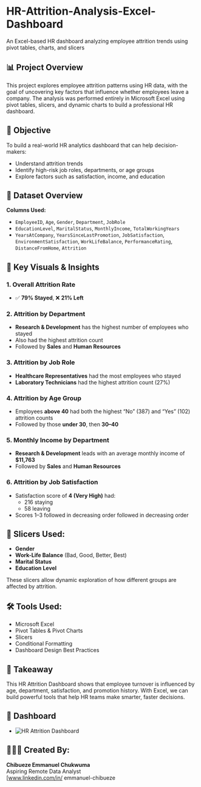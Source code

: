 # HR-Attrition-Analysis-Excel-Dashboard
An Excel-based HR dashboard analyzing employee attrition trends using pivot tables, charts, and slicers


## 📊 Project Overview
This project explores employee attrition patterns using HR data, with the goal of uncovering key factors that influence whether employees leave a company. The analysis was performed entirely in Microsoft Excel using pivot tables, slicers, and dynamic charts to build a professional HR dashboard.

## 💼 Objective
To build a real-world HR analytics dashboard that can help decision-makers:
- Understand attrition trends
- Identify high-risk job roles, departments, or age groups
- Explore factors such as satisfaction, income, and education


## 📂 Dataset Overview

**Columns Used:**
- `EmployeeID`, `Age`, `Gender`, `Department`, `JobRole`
- `EducationLevel`, `MaritalStatus`, `MonthlyIncome`, `TotalWorkingYears`
- `YearsAtCompany`, `YearsSinceLastPromotion`, `JobSatisfaction`, `EnvironmentSatisfaction`, `WorkLifeBalance`, `PerformanceRating`, `DistanceFromHome`, `Attrition`



## 🧠 Key Visuals & Insights

### 1. **Overall Attrition Rate**
- ✅ **79% Stayed**, ❌ **21% Left**

### 2. **Attrition by Department**
- **Research & Development** has the highest number of employees who stayed
- Also had the highest attrition count
- Followed by **Sales** and **Human Resources**

### 3. **Attrition by Job Role**
- **Healthcare Representatives** had the most employees who stayed
- **Laboratory Technicians** had the highest attrition count (27%)

### 4. **Attrition by Age Group**
- Employees **above 40** had both the highest “No” (387) and “Yes” (102) attrition counts
- Followed by those **under 30**, then **30–40**

### 5. **Monthly Income by Department**
- **Research & Development** leads with an average monthly income of **$11,763**
- Followed by **Sales** and **Human Resources**

### 6. **Attrition by Job Satisfaction**
- Satisfaction score of **4 (Very High)** had:
  - 216 staying
  - 58 leaving
- Scores 1–3 followed in decreasing order followed in decreasing order


## 🧩 Slicers Used:
- **Gender**
- **Work-Life Balance** (Bad, Good, Better, Best)
- **Marital Status**
- **Education Level**

These slicers allow dynamic exploration of how different groups are affected by attrition.

## 🛠 Tools Used:
- Microsoft Excel
- Pivot Tables & Pivot Charts
- Slicers
- Conditional Formatting
- Dashboard Design Best Practices


## 📌 Takeaway
This HR Attrition Dashboard shows that employee turnover is influenced by age, department, satisfaction, and promotion history. With Excel, we can build powerful tools that help HR teams make smarter, faster decisions.


## 📎  Dashboard 
-  ![HR Attrition Dashboard ](https://github.com/user-attachments/assets/bac4abb3-7486-4bf4-bf09-75dee1526b51)

## 👨🏽‍💻 Created By:
**Chibueze Emmanuel Chukwuma**  
Aspiring Remote Data Analyst  
[www.linkedin.com/in/
emmanuel-chibueze
 

